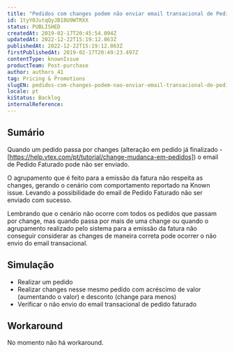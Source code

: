 ```yaml
---
title: "Pedidos com changes podem não enviar email transacional de Pedido Faturado"
id: 1tyY0JutqQyJB18U9WTRXX
status: PUBLISHED
createdAt: 2019-02-17T20:45:54.094Z
updatedAt: 2022-12-22T15:19:12.863Z
publishedAt: 2022-12-22T15:19:12.863Z
firstPublishedAt: 2019-02-17T20:49:23.497Z
contentType: knownIssue
productTeam: Post-purchase
author: authors_41
tag: Pricing & Promotions
slugEN: pedidos-com-changes-podem-nao-enviar-email-transacional-de-pedido-faturado
locale: pt
kiStatus: Backlog
internalReference: 
---
```


## Sumário

Quando um pedido passa por changes (alteração em pedido já finalizado - [https://help.vtex.com/pt/tutorial/change-mudanca-em-pedidos]) o email de Pedido Faturado pode não ser enviado. 

O agrupamento que é feito para a emissão da fatura não respeita as changes, gerando o cenário com comportamento reportado na Known issue. Levando a possibilidade do email de Pedido Faturado não ser enviado com sucesso.

Lembrando que o cenário não ocorre com todos os pedidos que passam por change, mas quando passa por mais de uma change ou quando o agrupamento realizado pelo sistema para a emissão da fatura não conseguir considerar as changes de maneira correta pode ocorrer o não envio do email transacional. 


## Simulação

 - Realizar um pedido
 - Realizar changes nesse mesmo pedido com acréscimo de valor (aumentando o valor) e desconto (change para menos)
 - Verificar o não envio do email transacional de pedido faturado

## Workaround

No momento não há workaround.


